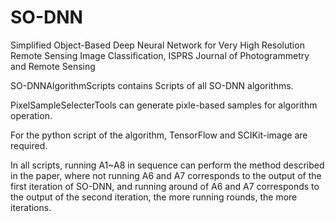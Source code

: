 # SO-DNN
Simplified Object-Based Deep Neural Network for Very High Resolution Remote Sensing Image Classification, ISPRS Journal of Photogrammetry and Remote Sensing

SO-DNNAlgorithmScripts contains Scripts of all SO-DNN algorithms.

PixelSampleSelecterTools can generate pixle-based samples for algorithm operation.

For the python script of the algorithm, TensorFlow and SCIKit-image are required.


In all scripts, running A1~A8 in sequence can perform the method described in the paper, where not running A6 and A7 corresponds to the output of the first iteration of SO-DNN, and running around of A6 and A7 corresponds to the output of the second iteration, the more running rounds, the more iterations.








